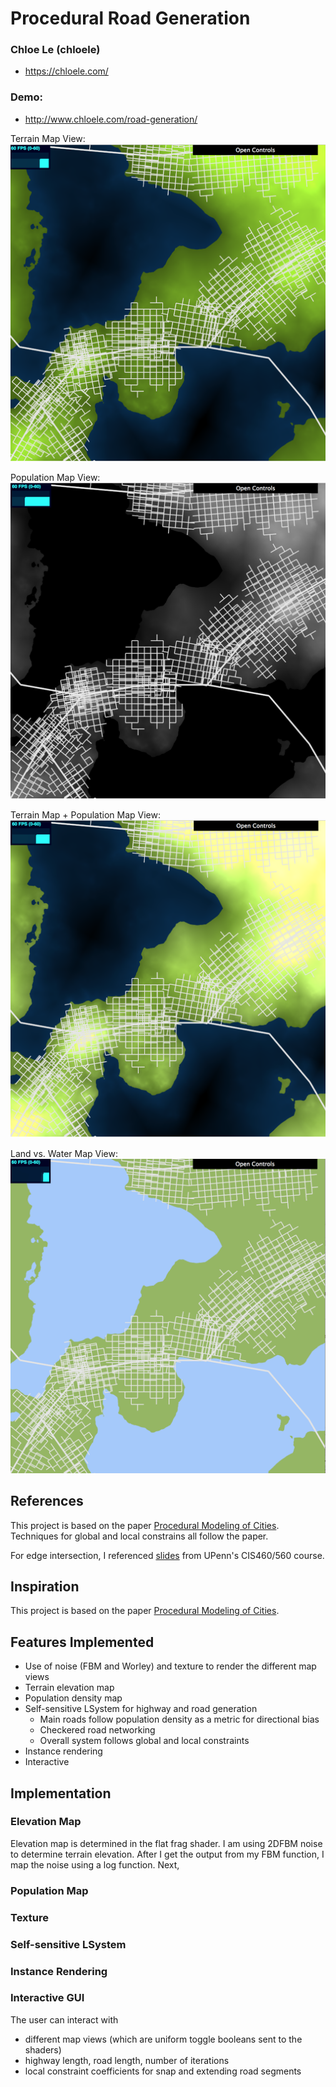 # Procedural Road Generation

### Chloe Le (chloele)
- https://chloele.com/

### Demo: 
- http://www.chloele.com/road-generation/

Terrain Map View: 
![](demo/demo1.png)

Population Map View:
![](demo/demo4.png) 

Terrain Map + Population Map View:
![](demo/demo2.png)

Land vs. Water Map View: 
![](demo/demo3.png)  


## References

This project is based on the paper [Procedural Modeling of Cities](https://github.com/chloele33/road-generation/blob/master/proceduralCityGeneration.pdf). 
Techniques for global and local constrains all follow the paper. 

For edge intersection, I referenced [slides](https://docs.google.com/presentation/d/e/2PACX-1vSXHVq2CajrWQT_OG0RULdZttOFukc8CMHGMe6Jt9mGOI5lpDoomY9PGJHoiZPq2U_32Uy_SzpXDSk-/pub?start=false&loop=false&delayms=60000&slide=id.g1e1b90fa28_0_451
) from UPenn's CIS460/560 course.


## Inspiration
This project is based on the paper [Procedural Modeling of Cities](https://github.com/chloele33/road-generation/blob/master/proceduralCityGeneration.pdf). 


## Features Implemented
- Use of noise (FBM and Worley) and texture to render the different map views
- Terrain elevation map
- Population density map
- Self-sensitive LSystem for highway and road generation
    - Main roads follow population density as a metric for directional bias
    - Checkered road networking
    - Overall system follows global and local constraints
- Instance rendering
- Interactive 

## Implementation

### Elevation Map
Elevation map is determined in the flat frag shader.  I am using 2DFBM noise to determine terrain elevation. 
After I get the output from my FBM function, I map the noise using a log function. Next, 

### Population Map

### Texture

### Self-sensitive LSystem

### Instance Rendering

### Interactive GUI
The user can interact with
  - different map views (which are uniform toggle booleans sent to the shaders)
  - highway length, road length, number of iterations
  - local constraint coefficients for snap and extending road segments

 
